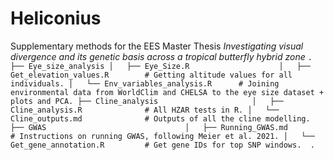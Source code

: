 # Heliconius

Supplementary methods for the EES Master Thesis _Investigating visual divergence and its genetic basis across a tropical butterfly hybrid zone_
`
.
├── Eye_size_analysis
│   ├── Eye_Size.R                   
│   ├── Get_elevation_values.R        # Getting altitude values for all individuals.
│   └── Env_variables_analysis.R      # Joining environmental data from WorldClim and CHELSA to the eye size dataset + plots and PCA.
├── Cline_analysis                    
│   ├── Cline_analysis.R              # All HZAR tests in R.
│   └── Cline_outputs.md              # Outputs of all the cline modelling.
├── GWAS                              
│   ├── Running_GWAS.md               # Instructions on running GWAS, following Meier et al. 2021.
│   └── Get_gene_annotation.R         # Get gene IDs for top SNP windows. 
.
`
